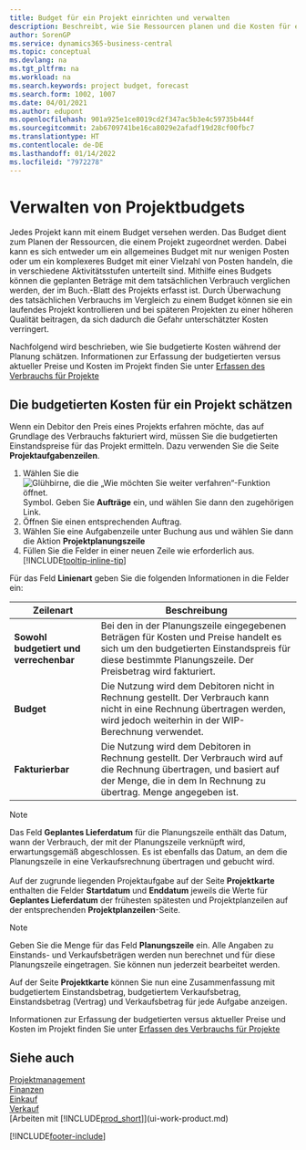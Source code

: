 ```yaml
---
title: Budget für ein Projekt einrichten und verwalten
description: Beschreibt, wie Sie Ressourcen planen und die Kosten für ein Projekt durch das Einrichten eines Budgets für jedes Projekt prognostizieren und steuern.
author: SorenGP
ms.service: dynamics365-business-central
ms.topic: conceptual
ms.devlang: na
ms.tgt_pltfrm: na
ms.workload: na
ms.search.keywords: project budget, forecast
ms.search.form: 1002, 1007
ms.date: 04/01/2021
ms.author: edupont
ms.openlocfilehash: 901a925e1ce8019cd2f347ac5b3e4c59735b444f
ms.sourcegitcommit: 2ab6709741be16ca8029e2afadf19d28cf00fbc7
ms.translationtype: HT
ms.contentlocale: de-DE
ms.lasthandoff: 01/14/2022
ms.locfileid: "7972278"
---
```

# <a name="manage-job-budgets"></a>Verwalten von Projektbudgets
Jedes Projekt kann mit einem Budget versehen werden. Das Budget dient zum Planen der Ressourcen, die einem Projekt zugeordnet werden. Dabei kann es sich entweder um ein allgemeines Budget mit nur wenigen Posten oder um ein komplexeres Budget mit einer Vielzahl von Posten handeln, die in verschiedene Aktivitätsstufen unterteilt sind. Mithilfe eines Budgets können die geplanten Beträge mit dem tatsächlichen Verbrauch verglichen werden, der im Buch.-Blatt des Projekts erfasst ist. Durch Überwachung des tatsächlichen Verbrauchs im Vergleich zu einem Budget können sie ein laufendes Projekt kontrollieren und bei späteren Projekten zu einer höheren Qualität beitragen, da sich dadurch die Gefahr unterschätzter Kosten verringert.

Nachfolgend wird beschrieben, wie Sie budgetierte Kosten während der Planung schätzen. Informationen zur Erfassung der budgetierten versus aktueller Preise und Kosten im Projekt finden Sie unter [Erfassen des Verbrauchs für Projekte](projects-how-record-job-usage.md)  

## <a name="to-estimate-the-budgeted-costs-for-a-job"></a><a name="JobBudgetCosts"></a> Die budgetierten Kosten für ein Projekt schätzen
Wenn ein Debitor den Preis eines Projekts erfahren möchte, das auf Grundlage des Verbrauchs fakturiert wird, müssen Sie die budgetierten Einstandspreise für das Projekt ermitteln. Dazu verwenden Sie die Seite **Projektaufgabenzeilen**.

1. Wählen Sie die ![Glühbirne, die die „Wie möchten Sie weiter verfahren“-Funktion öffnet.](media/ui-search/search_small.png "Was möchten Sie tun?") Symbol. Geben Sie **Aufträge** ein, und wählen Sie dann den zugehörigen Link.  
2. Öffnen Sie einen entsprechenden Auftrag.
3. Wählen Sie eine Aufgabenzeile unter Buchung aus und wählen Sie dann die Aktion **Projektplanungszeile**
4. Füllen Sie die Felder in einer neuen Zeile wie erforderlich aus. [!INCLUDE[tooltip-inline-tip](includes/tooltip-inline-tip_md.md)]   

Für das Feld **Linienart** geben Sie die folgenden Informationen in die Felder ein:  

| Zeilenart | Beschreibung |
| --- | --- |
| **Sowohl budgetiert und verrechenbar** |Bei den in der Planungszeile eingegebenen Beträgen für Kosten und Preise handelt es sich um den budgetierten Einstandspreis für diese bestimmte Planungszeile. Der Preisbetrag wird fakturiert. |
| **Budget** |Die Nutzung wird dem Debitoren nicht in Rechnung gestellt. Der Verbrauch kann nicht in eine Rechnung übertragen werden, wird jedoch weiterhin in der WIP-Berechnung verwendet. |
| **Fakturierbar** |Die Nutzung wird dem Debitoren in Rechnung gestellt. Der Verbrauch wird auf die Rechnung übertragen, und basiert auf der Menge, die in dem In Rechnung zu übertrag. Menge angegeben ist. |

> [!NOTE]  
> Das Feld **Geplantes Lieferdatum** für die Planungszeile enthält das Datum, wann der Verbrauch, der mit der Planungszeile verknüpft wird, erwartungsgemäß abgeschlossen. Es ist ebenfalls das Datum, an dem die Planungszeile in eine Verkaufsrechnung übertragen und gebucht wird. <br /><br /> Auf der zugrunde liegenden Projektaufgabe auf der Seite **Projektkarte** enthalten die Felder **Startdatum** und **Enddatum** jeweils die Werte für **Geplantes Lieferdatum** der frühesten spätesten und Projektplanzeilen auf der entsprechenden **Projektplanzeilen**-Seite.

> [!NOTE]  
>   Geben Sie die Menge für das Feld **Planungszeile** ein. Alle Angaben zu Einstands- und Verkaufsbeträgen werden nun berechnet und für diese Planungszeile eingetragen. Sie können nun jederzeit bearbeitet werden.

Auf der Seite **Projektkarte** können Sie nun eine Zusammenfassung mit budgetiertem Einstandsbetrag, budgetiertem Verkaufsbetrag, Einstandsbetrag (Vertrag) und Verkaufsbetrag für jede Aufgabe anzeigen.

Informationen zur Erfassung der budgetierten versus aktueller Preise und Kosten im Projekt finden Sie unter [Erfassen des Verbrauchs für Projekte](projects-how-record-job-usage.md)

## <a name="see-also"></a>Siehe auch
[Projektmanagement](projects-manage-projects.md)  
[Finanzen](finance.md)  
[Einkauf](purchasing-manage-purchasing.md)         
[Verkauf](sales-manage-sales.md)      
[Arbeiten mit [!INCLUDE[prod_short](includes/prod_short.md)]](ui-work-product.md)  


[!INCLUDE[footer-include](includes/footer-banner.md)]